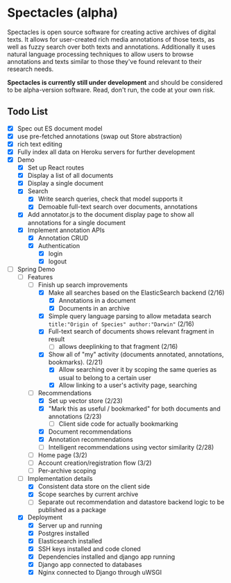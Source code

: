 # Spectacles (alpha)

Spectacles is open source software for creating active archives of digital
texts. It allows for user-created rich media annotations of those texts, as
well as fuzzy search over both texts and annotations. Additionally it uses
natural language processing techniques to allow users to browse annotations and
texts similar to those they've found relevant to their research needs.

**Spectacles is currently still under development** and should be considered to
be alpha-version software. Read, don't run, the code at your own risk.

## Todo List
- [x] Spec out ES document model
- [X] use pre-fetched annotations (swap out Store abstraction)
- [X] rich text editing
- [x] Fully index all data on Heroku servers for further development
- [X] Demo
  - [X] Set up React routes
  - [X] Display a list of all documents
  - [X] Display a single document
  - [X] Search
    - [X] Write search queries, check that model supports it
    - [X] Demoable full-text search over documents, annotations
  - [X] Add annotator.js to the document display page to show all annotations for a single document
  - [X] Implement annotation APIs
    - [X] Annotation CRUD
    - [X] Authentication
      - [x] login
      - [x] logout
- [ ] Spring Demo 
  - [ ] Features
    - [ ] Finish up search improvements
      - [x] Make all searches based on the ElasticSearch backend (2/16)
        - [x] Annotations in a document
        - [x] Documents in an archive
      - [x] Simple query language parsing to allow metadata search `title:"Origin of Species" author:"Darwin"` (2/16)
      - [x] Full-text search of documents shows relevant fragment in result
        - [ ] allows deeplinking to that fragment (2/16)
      - [x] Show all of "my" activity (documents annotated, annotations, bookmarks). (2/21)
        - [x] Allow searching over it by scoping the same queries as usual to belong to a certain user
        - [x] Allow linking to a user's activity page, searching
    - [ ] Recommendations
      - [x] Set up vector store (2/23)
      - [x] "Mark this as useful / bookmarked" for both documents and annotations (2/23)
        - [ ] Client side code for actually bookmarking
      - [x] Document recommendations
      - [x] Annotation recommendations
      - [ ] Intelligent recommendations using vector similarity (2/28)
    - [ ] Home page (3/2)
    - [ ] Account creation/registration flow (3/2)
    - [ ] Per-archive scoping
  - [ ] Implementation details
    - [x] Consistent data store on the client side
    - [x] Scope searches by current archive
    - [ ] Separate out recommendation and datastore backend logic to be published as a package
  - [x] Deployment
    - [x] Server up and running
    - [x] Postgres installed
    - [x] Elasticsearch installed
    - [x] SSH keys installed and code cloned
    - [x] Dependencies installed and django app running
    - [x] Django app connected to databases
    - [x] Nginx connected to Django through uWSGI
